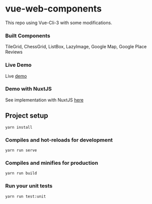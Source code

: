 # vue-web-components

This repo using Vue-Cli-3 with some modifications.

### Built Components

TileGrid, ChessGrid, ListBox, LazyImage, Google Map, Google Place Reviews

### Live Demo

Live [demo](https://vue-web-components.netlify.com/)

### Demo with NuxtJS

See implementation with NuxtJS [here](https://github.com/janumedia/nuxt-web-template)

## Project setup
```
yarn install
```

### Compiles and hot-reloads for development
```
yarn run serve
```

### Compiles and minifies for production
```
yarn run build
```

### Run your unit tests
```
yarn run test:unit
```
